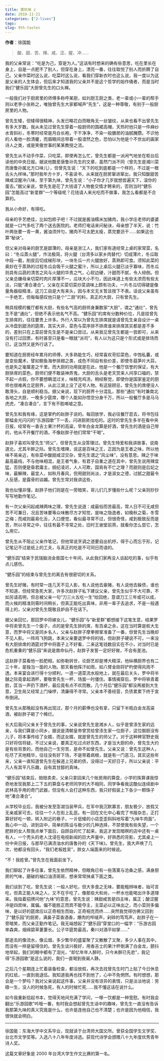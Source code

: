 ```yaml
---
title: 第玖味 z
date: 2010-11-21
categories: ["2-lives"]
tags: 
slug: 9th-tastes
---
```


**作者**：徐国能

> 酸、甜、苦、辣、咸、涩、腥、冲……

<!--more-->

我的父亲常说：“吃是为己，穿是为人。”这话有时想来的确有些意思，吃在里长在身上，自是一点肥不了别人，但穿在身上，漂亮一番，往往取悦了别人而折腾了自己。父亲作菜时这么说，吃菜时这么说，看我们穿新衣时也这么说，我一度以为这是父亲的人生体会，但后来才知道我的父亲并不是这个哲学的始作俑者，而是当时我们“健乐园”大厨曾先生的口头禅。

一般我们对于厨房里的师傅多称呼某厨，如刘厨王厨之类，老一辈或小一辈的帮手则以老李小张称之，唯独曾先生大家都喊声“先生”，这是一种尊敬，有别于一般厨房里的人物。

曾先生矮，但矮得很精神，头发已略花白而眼角无一丝皱纹，从来也看不出曾先生有多大岁数。我从未见过曾先生穿着一般厨师的围裙高帽，天热时他只是一件麻纱水青斜衫，冬寒时经常是月白长袍，干干净净，不染一般膳房的油腻腌臜。不识他的人看他一脸清癯，而眉眼间总带着一股凛然之色，恐怕以为他是个不世出的画家诗人之类，或是笑傲世事的某某教授之流。

曾先生从不动手作菜，只吃菜，即使再怎么忙，曾先生都是一派闲气地坐在柜台后读他的中央日报。据说他酷爱唐鲁孙先生的文章，虽然门派不同（曾先生是湘川菜而唐鲁孙属北方口味儿），但曾先生说：“天下的吃到底都是一个样的，不过是一根舌头九样味。”那时我年方十岁，不喜读书，从来就在厨房窜进窜出，我只知酸甜苦辣咸涩腥冲八味，至于第九味，曾先生说：“小子你才几岁就想尝遍天下，滚你的蛋去。”据父亲说，曾先生是花了大钱请了人物套交情才聘来的，否则当时“健乐园”怎能高过“新爱群”一个等级呢？花钱请人来光吃而不做事，我怎么看都是不合算的。

我从小命好，有得吃。

母亲的手艺绝佳，比如包粽子吧！不过就是酱油糯米加猪肉，我小学庄老师的婆婆就是一口气多吃了两个送去医院的。老师打电话来问秘诀，母亲想了半天，说：竹叶两张要一青一黄，酱油须拌匀，猪肉不可太肥太瘦，蒸完要沥干……如果这也算“秘诀”。

但父亲对母亲的厨艺是鄙薄的，母亲是浙江人，我们家有道经常上桌的家常菜，名曰：“冬瓜蒸火腿”，作法极简，将火腿（台湾多以家乡肉替代）切成薄片，冬瓜取中段一截，削皮后切成梯形块，一块冬瓜一片火腿放好，蒸熟即可食。须知此菜的奥妙在于蒸熟的过程冬瓜会吸干火腿之蜜汁，所以上桌后火腿已淡乎寡味，而冬瓜则具有瓜蔬的清苦之风与火腿的华贵之气，心软边硬，汁甜而不腻，令人倾倒。但父亲总嫌母亲切菜时肉片厚薄不一，瓜块大小不匀，因此味道上有些太浓而有些太淡，只能“凑合凑合”。父亲在买菜切菜炒菜调味上颇有功夫，一片冬瓜切得硬是像量角器般精准，这刀工自是大有来头，因与本文无关暂且按下不表。话说父亲虽有一手绝艺，但每每感叹他只是个“二厨”的料，真正的大厨，只有曾先生。

稍具规模的餐厅都有大厨，有些名气高的厨师身兼数家“大厨”，谓之“通灶”，曾先生不是“通灶”，但绝不表示他名气不高。“健乐园”的席有分数种价位，凡是挂曾先生排席的，往往要贵上许多。外行人常以为曾先生排席就是请曾先生亲自设计一桌从冷盘到甜汤的筵席，其实大非，菜色与菜序排不排席谁来排席其实都是差不多的，差别只在上菜前曾先生是不是亲口尝过。从来我见曾先生都是一尝即可，从来没有打过回票，有时甚至只是看一眼就“派司”，有人以为这只是个形式或是排场而已，这当然又是外行话了。

要知道在厨房经年累月的师傅，大多熟能生巧，经常喜欢苛扣菜色，中饱私囊，或是变些魔术，譬如鲍鱼海参排翅之类，成色不同自有些价差，即使冬菇笋片大蒜，也是失之毫厘差之千里。而大厨的功用就是在此，他是一个餐厅信誉的保证，有大厨排席的菜色，厨师们便不敢装神弄鬼，大厨的舌头是老天赏来人间享口福的，禁不起一点假，你不要想瞒混过关，味精充鸡汤，稍经察觉，即使你是国家鉴定的厨师也很难再立足厨界，从此江湖上没了这号人物。有这层顾忌，曾先生的席便没人敢滑头，自是顺利稳当。据父亲说，现下的厨界十分混乱，那些“通灶”有时兼南北各地之大厨，一晚多少筵席，哪个人能如孙悟空分身千万，所以一般餐厅多是马马虎虎，“凑合凑合”，言下有不胜唏嘘之意。

曾先生和我有缘，这是掌杓的赵胖子说的。每回放学，我必往餐厅逛去，将书包往那幅金光闪闪的“乐游园歌”下一丢，闪进厨房找吃的。这时的曾先生多半在看中央日报，经常有一香吉士果汁杯的高粱，早年白金龙算是好酒，曾先生的酒是自己带的，他从不开餐厅的酒，不像赵胖子他们常常“干喝”。

赵胖子喜欢叫曾先生“师父”，但曾先生从没答理过。曾先生特爱和我讲故事，说南道北，尤其半醉之际。曾先生嗜辣，说这是百味之王，正因为是王者之味，所以他味不易亲近，有些菜中酸甜咸涩交杂，曾先生谓之“风尘味”，没有意思。辣之于味最高最纯，不与他味相混，是王者气象，有君子自重之道在其中，曾先生说用辣宜猛，否则便是昏君庸主，纲纪凌迟，人人可欺，国焉有不亡之理？而甜则是后妃之味，最解辣，最宜人，如秋月春风，但用甜则尚淡，才是淑女之德，过腻之甜最令人反感，是露骨的谄媚。曾先生常对我讲这些，

我也似懂非懂，赵胖子他们则是在一旁暗笑，哥儿们几岁懂些什么呢？父亲则抄抄写写地勤作笔记。

有一次父亲问起咸辣两味之理，曾先生说道：咸最俗而苦最高，常人日不可无咸但苦不可兼日，况且苦味要等众味散尽方才知觉，是味之隐逸者，如晚秋之菊，冬雪之梅；而咸则最易化舌，入口便觉，看似最寻常不过，但很奇怪，咸到极致反而是苦，所以寻常之中，往往有最不寻常之处，旧时王谢堂前燕，就看你怎么尝它，怎么用它。

曾先生从不阻止父亲作笔记，但他常说烹调之道要自出机杼，得于心而忘于形，记记笔记不过是纸上的工夫，与真正的吃是不可同日而语的。

“健乐园”结束于民瑞脑消金兽国七十年间，从此我们家再没人谈起吃的事，似乎有点儿感伤。

“健乐园”的结束与曾先生的离去有很密切的关系。

曾先生好赌，有时常一连几天不见人影，有人说他去豪赌，有人说他去躲债，谁也不知道，但经常急死大家，许多次赵胖子私下建议父亲，曾先生似乎不大可靠，不如另请高明，但总被父亲一句“刀三火五吃一生”给回绝，意谓刀工三年或可以成，而火候的精准则需时间稍长，但真正能吃出真味，非用一辈子去追求，不是一般遇得上的，父亲对曾先生既敬且妒自不在话下。

据父亲回忆，那回罗中将嫁女儿，“健乐园”与“新爱群”都想接下这笔生意，结果罗中将卖曾先生一个面子，点的是曾先生排的席，有百桌之余，这在当时算是桩大生意，而罗中将又是同乡名人，父亲与赵胖子摩拳擦掌准备了一番，但曾先生当晚却不见人影。一阵鸡飞狗跳，本来父亲要退罗中将的钱，但赵胖子硬说不可，一来没有大厨排席的酒筵对罗中将面子上不好看，二来这笔钱数目实在不小，对当时已是危机重重的“健乐园”来说是救命仙丹，赵胖子发誓一定好好做，不会有差池。

这赵胖子莫看他一脸肥相，如弥勒转世，论厨艺却是博大精深，他纵横厨界也有二三十年，是独当一面的人物。那天看他挥汗如雨，如八臂金刚将铲杓使得风雨不透。本来宴会进行得十分顺利，一道一道菜流水般地上，就在最后关头，罗中将半醺之际竟拿起酒杯，要敬曾先生一杯，场面一时僵住。事情揭穿后，罗中将铁青着脸，匡当一声扔下酒杯，最后竟有点不欢而散。几个月后“健乐园”都没再接到大生意，卫生局又经常上门噪啰，清廉得不寻常。父亲本不善经营，负债累累下终于宣布倒闭。

曾先生从那晚起没有再出现过，那个月的薪俸也没有拿，只留下半瓶白金龙高粱酒，被赵胖子砸了个稀烂。

长大后我问父亲关于曾先生的事，父亲说曾先生是湘乡人，似乎是曾涤生家的远亲，与我们算是小同乡，据说是清朝皇帝曾赏给曾涤生家一位厨子，这位御厨没有儿子，将本事传给了女婿，而这女婿，就是曾先生的师父了。对于这种稗官野史我只好将信将疑，不过父亲说，要真正吃过点好东西，才是当大厨的命，曾先生大约是有些背景的，而他自己一生穷苦，是命不如曾先生。父亲又说：曾先生这种人，吃尽了天地精华，往往没有好下场，不是带着病根，就是有一门恶习。其实这些年来，父亲一直知道曾先生在躲道上兄弟的债，没得过一天好日子，所以父亲说：平凡人有其平凡乐趣，自有其甘醇的真味。

“健乐园”结束后，赔赔卖卖，父亲只拿回来几个账房用的算盘，小学的珠算课我惊奇地发现我那上二下五的算盘与老师同学的大不相同，同学争看我这酷似连续剧中武林高手用的奇门武器，但没有人会打这种东西，我只好假装上下各少一颗珠子地“凑合凑合”。

从学校毕业后，我被分发至澎湖当装甲兵，在军中我沉默寡言，朋友极少，放假又无亲戚家可去，往往一个人在街上乱逛。有一回在文化中心看完了书报杂志，正打算好好吃一顿，转入附近的巷子，一爿低矮的小店歪歪斜斜地写着“九味牛肉面”，我心中一动，进到店中，简单的陈设与极少的几种选择，不禁使我有些失望，一个肥胖的女人帮我点单下面后，自顾自的忙了起来，我这才发现暗暝的店中还有一桌有人，一个秃头的老人沈浸在电视新闻的巨大声量中，好熟悉的背影，尤其桌上一份中央日报，与那早已满渍油水的唐鲁孙的《天下味》。曾先生，我大声唤了几次，他都没有回头，“我们老板姓吴”，胖女人端面来的时候说。

“不！我姓曾。”曾先生在我面前坐下。

我们聊起了许多往事，曾先生依然精神，但眼角已有一些落寞与沧桑之感，满身厨房的气味，磨破的袖口油渍斑斑，想来常常抹桌下面之类。

我们谈到了吃，曾先生说：一般人好吃，但大多食之无味，要能粗辨味者，始可言吃，但真正能入味之人，又不在乎吃了，像那些大和尚，一杯水也能喝出许多道理来。我指着招牌问他“九味”的意思，曾先生说：辣甜咸苦是四主味，属正；酸涩腥冲是四宾味，属偏。偏不能胜正而宾不能夺主，主菜必以正味出之，而小菜则多偏味，是以好的筵席应以正奇相生而始，正奇相克而终……突然我觉得彷佛又回到了“健乐园”的厨房，满鼻子菜香酒香，爆肉的哔啵声，剁碎的笃笃声，赵胖子在一旁暗笑，而父亲正勤作笔记。我无端想起了“健乐园”穿堂口的一幅字：“乐游古园崒森爽，烟绵碧草萋萋长。公子华筵势最高，秦川对酒平如掌……”

那逝去的像流水，像云烟，多少繁华的盛宴聚了又散散了又聚，多少人事在其中，而没有一样是留得住的。曾先生谈兴极好，用香吉士的果汁杯倒满了白金龙，颤抖地举起，我们的眼中都有了泪光，“却忆年年人醉时，只今未醉已先悲”，我记得“乐游园歌”是这么说的，我们一直喝到夜阑人静。

之后几个星期连上忙着装备检查，都没放假，再次去找曾先生时门上贴了今日休息的红纸，一直到我退伍。我知道我再也找不到他了，心中不免惘然。有时想想，那会是一个梦吗？我对父亲说起这件事，父亲并没有讶异的表情，只是淡淡地说：劳碌一生，没人的时候急死，有人的时候忙死……我不懂这话在说什么。

如今我重新拾起书本，觉得天地间充满了学问，一啄一饮都是一种宽慰。有时我会翻出“乐游园歌”吟哦一番，有时我会想起曾先生话中的趣味，曾先生一直没有告诉我那第九味的真义究竟是什么，也许是连他自己也不清楚；也许是因为他相信，我很快就会明白。

<hr />

徐国能：东海大学中文系毕业，现就读于台湾师大国文所。曾获全国学生文学奖、台北市文学奖等。入选八十八年年度诗选。获现代诗学会颁赠八十九年度优秀青年诗人奖。

这篇文章好象是 2000 年台湾大学生作文比赛的第一名。